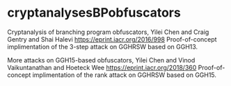 # cryptanalysesBPobfuscators
Cryptanalysis of branching program obfuscators, Yilei Chen and Craig Gentry and Shai Halevi
https://eprint.iacr.org/2016/998
Proof-of-concept implimentation of the 3-step attack on GGHRSW based on GGH13.

More attacks on GGH15-based obfuscators, Yilei Chen and Vinod Vaikuntanathan and Hoeteck Wee
https://eprint.iacr.org/2018/360
Proof-of-concept implimentation of the rank attack on GGHRSW based on GGH15.
